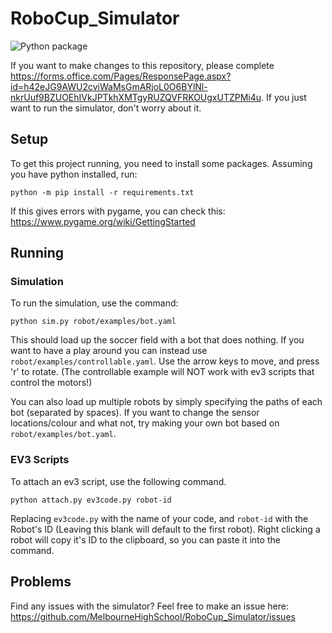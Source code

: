# RoboCup_Simulator

![Python package](https://github.com/MelbourneHighSchool/RoboCup_Simulator/workflows/Python%20package/badge.svg)

If you want to make changes to this repository, please complete https://forms.office.com/Pages/ResponsePage.aspx?id=h42eJG9AWU2cviWaMsGmARjoL0O6BYlNl-nkrUuf9BZUOEhIVkJPTkhXMTgyRUZQVFRKOUgxUTZPMi4u. If you just want to run the simulator, don't worry about it.

## Setup
To get this project running, you need to install some packages. Assuming you have python installed, run:

    python -m pip install -r requirements.txt

If this gives errors with pygame, you can check this: https://www.pygame.org/wiki/GettingStarted

## Running

### Simulation

To run the simulation, use the command:

    python sim.py robot/examples/bot.yaml

This should load up the soccer field with a bot that does nothing. If you want to have a play around you can instead use `robot/examples/controllable.yaml`. Use the arrow keys to move, and press 'r' to rotate. (The controllable example will NOT work with ev3 scripts that control the motors!)

You can also load up multiple robots by simply specifying the paths of each bot (separated by spaces). If you want to change the sensor locations/colour and what not, try making your own bot based on `robot/examples/bot.yaml`.

### EV3 Scripts

To attach an ev3 script, use the following command.

    python attach.py ev3code.py robot-id

Replacing `ev3code.py` with the name of your code, and `robot-id` with the Robot's ID (Leaving this blank will default to the first robot). Right clicking a robot will copy it's ID to the clipboard, so you can paste it into the command.

## Problems

Find any issues with the simulator? Feel free to make an issue here: https://github.com/MelbourneHighSchool/RoboCup_Simulator/issues
